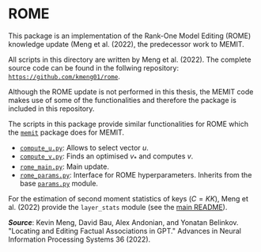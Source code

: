 # ROME
This package is an implementation of the Rank-One Model Editing (ROME) knowledge update (Meng et al. (2022), the predecessor work to MEMIT.  

All scripts in this directory are written by Meng et al. (2022).
The complete source code can be found in the follwing repository: [`https://github.com/kmeng01/rome`](https://github.com/kmeng01/rome).  

Although the ROME update is not performed in this thesis, the MEMIT code makes use of some of the functionalities and therefore the package is included in this repository.

The scripts in this package provide similar functionalities for ROME which the [`memit`](../memit) package does for MEMIT.
* [`compute_u.py`](compute_u.py): Allows to select vector $u$.
* [`compute_v.py`](compute_v.py): Finds an optimised $v_*$ and computes $v$.
* [`rome_main.py`](rome_main.py): Main update.
* [`rome_params.py`](rome_hparams.py): Interface for ROME hyperparameters. Inherits from the base [`params.py`](../util/hparams.py) module.

For the estimation of second moment statistics of keys ($C = KK$), Meng et al. (2022) provide the `layer_stats` module (see the [main README](../README.md)).

__*Source*__:
Kevin Meng, David Bau, Alex Andonian, and Yonatan Belinkov. "Locating and Editing Factual Associations in GPT." Advances in Neural Information Processing Systems 36 (2022).

